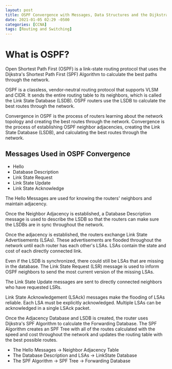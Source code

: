 ```yaml
---
layout: post
title: OSPF Convergence with Messages, Data Structures and the Dijkstra Algorithm
date: 2021-01-05 02:29 -0500
categories: [CCNA]
tags: [Routing and Switching]
---
```

# What is OSPF?

Open Shortest Path First (OSPF) is a link-state routing protocol that uses the Dijkstra's Shortest Path First (SPF) Algorithm to calculate the best paths through the network. 

OSPF is a classless, vendor-neutral routing protocol that supports VLSM and CIDR. It sends the entire routing table to its neighbors, which is called the Link State Database (LSDB). OSPF routers use the LSDB to calculate the best routes through the network.

Convergence in OSPF is the process of routers learning about the network topology and creating the best routes through the network. Convergence is the process of establishing OSPF neighbor adjacencies, creating the Link State Database (LSDB), and calculating the best routes through the network.

## Messages Used in OSPF Convergence

- Hello
- Database Description
- Link State Request
- Link State Update
- Link State Acknowledge

The Hello Messages are used for knowing the routers' neighbors and maintain adjacency.

Once the Neighbor Adjacency is established, a Database Description message is used to describe the LSDB so that the routers can make sure the LSDBs are in sync throughout the network.

Once the adjacency is established, the routers exchange Link State Advertisements (LSAs). These advertisements are flooded throughout the network until each router has each other's LSAs. LSAs contain the state and cost of each directly connected link.

Even if the LSDB is synchronized, there could still be LSAs that are missing in the database. The Link State Request (LSR) message is used to inform OSPF neighbors to send the most current version of the missing LSAs.

The Link State Update messages are sent to directly connected neighbors who have requested LSRs.

Link State Acknowledgement (LSAck) messages make the flooding of LSAs reliable. Each LSA must be explicitly acknowledged. Multiple LSAs can be acknowledged in a single LSAck packet.

Once the Adjacency Database and LSDB is created, the router uses Dijkstra's SPF Algorithm to calculate the Forwarding Database. The SPF Algorithm creates an SPF Tree with all of the routes calculated with the speed and cost throughout the network and updates the routing table with the best possible routes.

- The Hello Messages → Neighbor Adjacency Table
- The Database Description and LSAs → LinkState Database
- The SPF Algorithm → SPF Tree → Forwarding Database
